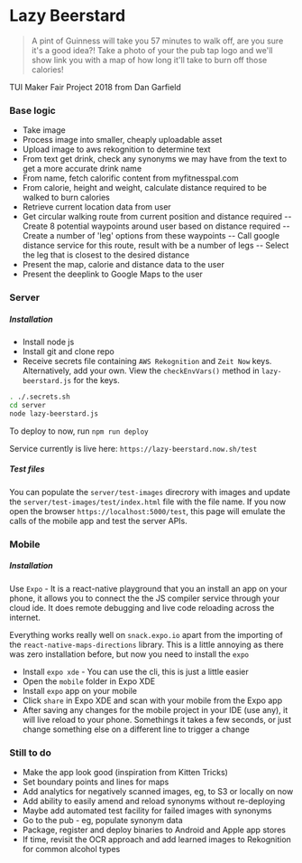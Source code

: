 # Lazy Beerstard
> A pint of Guinness will take you 57 minutes to walk off, are you sure it's a good idea?!
Take a photo of your the pub tap logo and we'll show link you with a map of how long it'll take to burn off those calories!

TUI Maker Fair Project 2018 from Dan Garfield

### Base logic
- Take image
- Process image into smaller, cheaply uploadable asset
- Upload image to aws rekognition to determine text
- From text get drink, check any synonyms we may have from the text to get a more accurate drink name
- From name, fetch calorific content from myfitnesspal.com
- From calorie, height and weight, calculate distance required to be walked to burn calories
- Retrieve current location data from user
- Get circular walking route from current position and distance required
-- Create 8 potential waypoints around user based on distance required
-- Create a number of 'leg' options from these waypoints
-- Call google distance service for this route, result with be a number of legs
-- Select the leg that is closest to the desired distance
- Present the map, calorie and distance data to the user
- Present the deeplink to Google Maps to the user

### Server
##### Installation
- Install node js
- Install git and clone repo
- Receive secrets file containing `AWS Rekognition` and `Zeit Now` keys. Alternatively, add your own. View the `checkEnvVars()` method in `lazy-beerstard.js` for the keys.

```bash
. ./.secrets.sh
cd server
node lazy-beerstard.js
```
To deploy to now, run `npm run deploy`

Service currently is live here: `https://lazy-beerstard.now.sh/test`

##### Test files
You can populate the `server/test-images` direcrory with images and update the `server/test-images/test/index.html` file with the file name. If you now open the browser `https://localhost:5000/test`, this page will emulate the calls of the mobile app and test the server APIs.

### Mobile
##### Installation
Use `Expo` - It is a react-native playground that you an install an app on your phone, it allows you to connect the the JS compiler service through your cloud ide. It does remote debugging and live code reloading across the internet.

Everything works really well on `snack.expo.io` apart from the importing of the `react-native-maps-directions` library. This is a little annoying as there was zero installation before, but now you need to install the `expo`
- Install `expo xde` - You can use the cli, this is just a little easier
- Open the `mobile` folder in Expo XDE
- Install `expo` app on your mobile
- Click `share` in Expo XDE and scan with your mobile from the Expo app
- After saving any changes for the mobile project in your IDE (use any), it will live reload to your phone. Somethings it takes a few seconds, or just change something else on a different line to trigger a change

### Still to do
- Make the app look good (inspiration from Kitten Tricks)
- Set boundary points and lines for maps
- Add analytics for negatively scanned images, eg, to S3 or locally on now
- Add ability to easily amend and reload synonyms without re-deploying
- Maybe add automated test facility for failed images with synonyms
- Go to the pub - eg, populate synonym data
- Package, register and deploy binaries to Android and Apple app stores
- If time, revisit the OCR approach and add learned images to Rekognition for common alcohol types